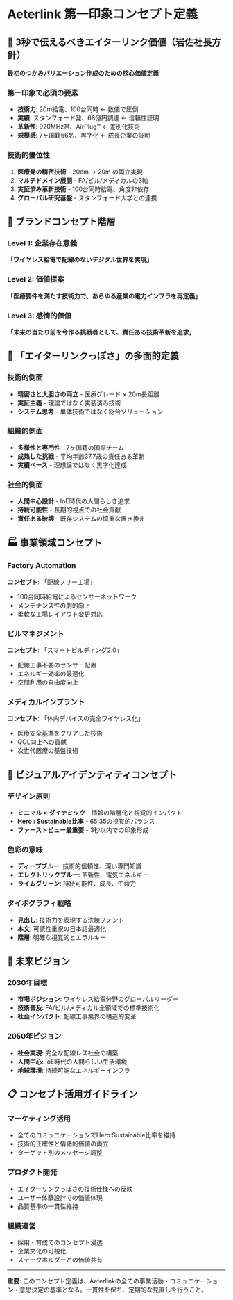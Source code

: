 # Aeterlink 第一印象コンセプト定義

## 🏢 **3秒で伝えるべきエイターリンク価値（岩佐社長方針）**

**最初のつかみバリエーション作成のための核心価値定義**

### **第一印象で必須の要素**
- **技術力**: 20m給電、100台同時 ← 数値で圧倒
- **実績**: スタンフォード発、68億円調達 ← 信頼性証明
- **革新性**: 920MHz帯、AirPlug™ ← 差別化技術
- **規模感**: 7ヶ国籍66名、黒字化 ← 成長企業の証明

### **技術的優位性**
1. **医療発の精密技術** - 20cm → 20m の両立実現
2. **マルチドメイン展開** - FA/ビル/メディカルの3軸
3. **実証済み革新技術** - 100台同時給電、角度非依存
4. **グローバル研究基盤** - スタンフォード大学との連携

## 🎯 **ブランドコンセプト階層**

### **Level 1: 企業存在意義**
**「ワイヤレス給電で配線のないデジタル世界を実現」**

### **Level 2: 価値提案**
**「医療要件を満たす技術力で、あらゆる産業の電力インフラを再定義」**

### **Level 3: 感情的価値**
**「未来の当たり前を今作る挑戦者として、責任ある技術革新を追求」**

## 🌟 **「エイターリンクっぽさ」の多面的定義**

### **技術的側面**
- **精密さと大胆さの両立** - 医療グレード × 20m長距離
- **実証主義** - 理論ではなく実装済み技術
- **システム思考** - 単体技術ではなく総合ソリューション

### **組織的側面**
- **多様性と専門性** - 7ヶ国籍の国際チーム
- **成熟した挑戦** - 平均年齢37.7歳の責任ある革新
- **実績ベース** - 理想論ではなく黒字化達成

### **社会的側面**
- **人間中心設計** - IoE時代の人間らしさ追求
- **持続可能性** - 長期的視点での社会貢献
- **責任ある破壊** - 既存システムの慎重な置き換え

## 🏭 **事業領域コンセプト**

### **Factory Automation**
**コンセプト**: 「配線フリー工場」
- 100台同時給電によるセンサーネットワーク
- メンテナンス性の劇的向上
- 柔軟な工場レイアウト変更対応

### **ビルマネジメント**
**コンセプト**: 「スマートビルディング2.0」
- 配線工事不要のセンサー配置
- エネルギー効率の最適化
- 空間利用の自由度向上

### **メディカルインプラント**
**コンセプト**: 「体内デバイスの完全ワイヤレス化」
- 医療安全基準をクリアした技術
- QOL向上への貢献
- 次世代医療の基盤技術

## 🎨 **ビジュアルアイデンティティコンセプト**

### **デザイン原則**
- **ミニマル × ダイナミック** - 情報の階層化と視覚的インパクト
- **Hero : Sustainable比率** - 65:35の視覚的バランス
- **ファーストビュー最重要** - 3秒以内での印象形成

### **色彩の意味**
- **ディープブルー**: 技術的信頼性、深い専門知識
- **エレクトリックブルー**: 革新性、電気エネルギー
- **ライムグリーン**: 持続可能性、成長、生命力

### **タイポグラフィ戦略**
- **見出し**: 技術力を表現する洗練フォント
- **本文**: 可読性重視の日本語最適化
- **階層**: 明確な視覚的ヒエラルキー

## 🚀 **未来ビジョン**

### **2030年目標**
- **市場ポジション**: ワイヤレス給電分野のグローバルリーダー
- **技術普及**: FA/ビル/メディカル全領域での標準技術化
- **社会インパクト**: 配線工事業界の構造的変革

### **2050年ビジョン**
- **社会実現**: 完全な配線レス社会の構築
- **人間中心**: IoE時代の人間らしい生活環境
- **地球環境**: 持続可能なエネルギーインフラ

## 📋 **コンセプト活用ガイドライン**

### **マーケティング活用**
- 全てのコミュニケーションでHero:Sustainable比率を維持
- 技術的正確性と情緒的価値の両立
- ターゲット別のメッセージ調整

### **プロダクト開発**
- エイターリンクっぽさの技術仕様への反映
- ユーザー体験設計での価値体現
- 品質基準の一貫性維持

### **組織運営**
- 採用・育成でのコンセプト浸透
- 企業文化の可視化
- ステークホルダーとの価値共有

---

**重要**: このコンセプト定義は、Aeterlinkの全ての事業活動・コミュニケーション・意思決定の基準となる。一貫性を保ち、定期的な見直しを行うこと。

